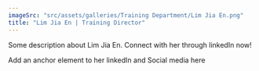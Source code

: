 ```yaml
---
imageSrc: "src/assets/galleries/Training Department/Lim Jia En.png"
title: "Lim Jia En | Training Director"
---
```

Some description about Lim Jia En. Connect with her through linkedIn now!

Add an anchor element to her linkedIn and Social media here
